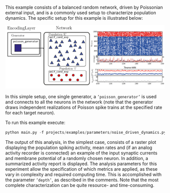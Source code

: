 This example consists of a balanced random network, driven by Poissonian external input, and is a commonly used setup to characterize population dynamics. The specific setup for this example is illustrated below:

![alt-text](/images/example3-01.png)

In this simple setup, one single generator, a `’poisson_generator’` is used and connects to all the neurons in the network (note that the generator draws independent realizations of Poisson spike trains at the specified rate for each target neuron). 

To run this example execute:

```python
python main.py -f projects/examples/parameters/noise_driven_dynamics.py -c population_noisedriven --extra plot=True display=True save=True
```

The output of this analysis, in the simplest case, consists of a raster plot displaying the population spiking activity, mean rates and (if an analog activity recorder is connected) an example of the input synaptic currents and membrane potential of a randomly chosen neuron. In addition, a summarized activity report is displayed.
The analysis parameters for this experiment allow the specification of which metrics are applied, as these vary in complexity and required computing time. This is accomplished with the parameter `’depth’`, as described in the comments. Note that the most complete characterization can be quite resource- and time-consuming.